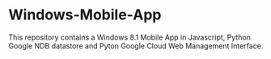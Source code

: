 # Windows-Mobile-App
This repository contains a Windows 8.1 Mobile App in Javascript, Python Google NDB datastore and Pyton Google Cloud Web Management Interface.
